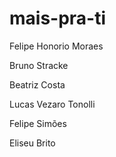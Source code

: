 # mais-pra-ti

Felipe Honorio Moraes

Bruno Stracke

Beatriz Costa

Lucas Vezaro Tonolli

Felipe Simões

Eliseu Brito